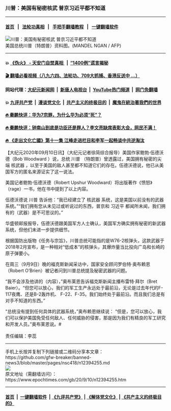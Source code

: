 ### 川普：美国有秘密核武 普京习近平都不知道
------------------------

#### [首页](https://github.com/gfw-breaker/banned-news3/blob/master/README.md) &nbsp;&nbsp;|&nbsp;&nbsp; [法轮功真相](https://github.com/begood0513/basic/blob/master/README.md)  &nbsp;&nbsp;|&nbsp;&nbsp; [手把手翻墙教程](https://github.com/gfw-breaker/guides/wiki)  &nbsp;&nbsp;|&nbsp;&nbsp; [一键翻墙软件](https://github.com/gfw-breaker/nogfw/blob/master/README.md)  



<div><img alt="川普：美国有秘密核武 普京习近平都不知道" class="attachment-djy_600_400 size-djy_600_400 wp-post-image" src="https://i.epochtimes.com/assets/uploads/2020/09/000_1X21FM-600x400.jpg"/>
<div class="caption">
 美国总统川普（特朗普）资料图。(MANDEL NGAN / AFP)
</div></div><hr/>

#### 💥 [《伪火》 - 天安门自焚真相 ](http://141.164.51.119:10000/videos/blog/weihuo.html)&nbsp; |&nbsp; [“1400例”谎言揭秘  ](http://141.164.51.119:10000/videos/blog/jiexi1400.html)

#### [ 🎬  翻墙必看视频（八九六四、法轮功、709大抓捕、香港反送中 ...）](https://github.com/gfw-breaker/links/blob/master/banned.md)

#### 网站代理：[大纪元新闻网](http://167.172.10.89:10080/gb/) &nbsp;|&nbsp; [新唐人电视台](http://167.172.10.89:8808/gb/)  &nbsp;|&nbsp; [YouTube热门频道](http://158.247.203.241/youtube.html) &nbsp;|&nbsp; [网门免翻墙](http://158.247.203.241:11000/show.aspx?name=ogHome)

#### 💥 [九评共产党](http://141.164.51.119:10000/videos/res/jiuping/)&nbsp; |&nbsp; [漫谈党文化](http://141.164.51.119:10000/videos/res/mtdwh/)&nbsp; |&nbsp; [共产主义的终极目的](http://141.164.51.119:10000/videos/res/zjmd/)&nbsp; |&nbsp; [魔鬼在統治著我們的世界](http://141.164.51.119:10000/videos/res/TheSpecter/)  

#### [ 🔥  秦鹏快评：华为7宗罪，为什么华为必须“死”？](http://141.164.51.119:10000/videos/news/qp01.html)

#### [ 🔥  秦鹏快评：钟南山到底是功臣还是罪人？李文亮缺席表彰大会，网民不满！](http://141.164.51.119:10000/videos/news/qp02.html)

#### [ 🔥  《走出文化亡國》第十一集 江峰走进栏目和李军一起畅谈中共逆淘汰](http://141.164.51.119:10000/videos/news/../res/zcwhwg/index.html)

<div><p>
 【大纪元2020年09月10日讯】（大纪元记者徐简综合报导）美国作家鲍勃·伍德沃德（Bob Woodward ）说，总统
 <ok href="https://www.epochtimes.com/gb/tag/%E5%B7%9D%E6%99%AE.html">
  川普
 </ok>
 （特朗普）曾透露过，美国拥有秘密的尖端
 <ok href="https://www.epochtimes.com/gb/tag/%E6%A0%B8%E6%AD%A6%E5%99%A8.html">
  核武器
 </ok>
 ，以至于美国的敌人甚至都不知道它们的存在。伍德沃德说，他已从美国军方的匿名来源证实了这一说法。
</p>
<p>
 美国记者鲍勃·伍德沃德（Robert Upshur Woodward）将出版著作《愤怒》（rage）一书，他在书中提到了以上内容。
</p>
<p>
 伍德沃德说
 <ok href="https://www.epochtimes.com/gb/tag/%E5%B7%9D%E6%99%AE.html">
  川普
 </ok>
 告诉他：“我已经建立了
 <ok href="https://www.epochtimes.com/gb/tag/%E6%A0%B8%E6%AD%A6%E5%99%A8.html">
  核武器
 </ok>
 系统，这是美国以前没有的武器系统。”“我们拥有您从未见过或听说过的东西，普京和
 <ok href="https://www.epochtimes.com/gb/tag/%E4%B9%A0%E8%BF%91%E5%B9%B3.html">
  习近平
 </ok>
 都闻所未闻，我们拥有的（武器）是不可思议的。”
</p>
<p>
 华盛顿邮报报导，伍德沃德跟美国军方人士确认，美国军方确实拥有秘密的新武器系统，但他们未进一步提供细节。
</p>
<p>
 根据国防出版物《任务与宗旨》，川普总统可能指的是W76-2核弹头，这款武器于2018年2月宣布，是一种相对“低成本”的核弹头，其爆炸量当比投向广岛和长崎的原子弹要小。
</p>
<p>
 在周三（9月9日）晚的福克斯新闻采访中，国家安全顾问罗伯特·奥布赖恩（Robert O’Brien）被记者问到川普总统提及秘密武器的问题。
</p>
<p>
 “我不会涉及他讲的（内容），”奥布莱恩告诉福克斯新闻主播布雷特·拜尔（Bret Baier）。“但您可以放心，我们的军工生产永远处于最前沿，无论是过去年代的F-117夜鹰、还是B-2轰炸机、 F-22、F-35。我们始终处于最前沿。而且我们总是有对手不知道的东西。”
</p>
<p>
 “总统没有提到任何具体的武器系统，”奥布赖恩继续说： “但是，您可以放心，我们可以保护美国免受任何敌人、任何威胁的侵害，那是因为我们有精良的军工研究和开发人员。”奥布莱恩说。#
 <br/>
 <br/>
 责任编辑：李蕊
</p>
</div>
<hr/>
手机上长按并复制下列链接或二维码分享本文章：<br/>
https://github.com/gfw-breaker/banned-news3/blob/master/pages/nsc418/n12394255.md <br/>
<a href='https://github.com/gfw-breaker/banned-news3/blob/master/pages/nsc418/n12394255.md'><img src='https://github.com/gfw-breaker/banned-news3/blob/master/pages/nsc418/n12394255.md.png'/></a> <br/>
原文地址（需翻墙访问）：https://www.epochtimes.com/gb/20/9/10/n12394255.htm


------------------------
#### [首页](https://github.com/gfw-breaker/banned-news3/blob/master/README.md) &nbsp;|&nbsp; [一键翻墙软件](https://github.com/gfw-breaker/nogfw/blob/master/README.md) &nbsp;| [《九评共产党》](https://github.com/gfw-breaker/9ping.md/blob/master/README.md#九评之一评共产党是什么) | [《解体党文化》](https://github.com/gfw-breaker/jtdwh.md/blob/master/README.md) | [《共产主义的终极目的》](https://github.com/gfw-breaker/gczydzjmd.md/blob/master/README.md)


<img src='http://gfw-breaker.win/banned-news3/pages/nsc418/n12394255.md' width='0px' height='0px'/>